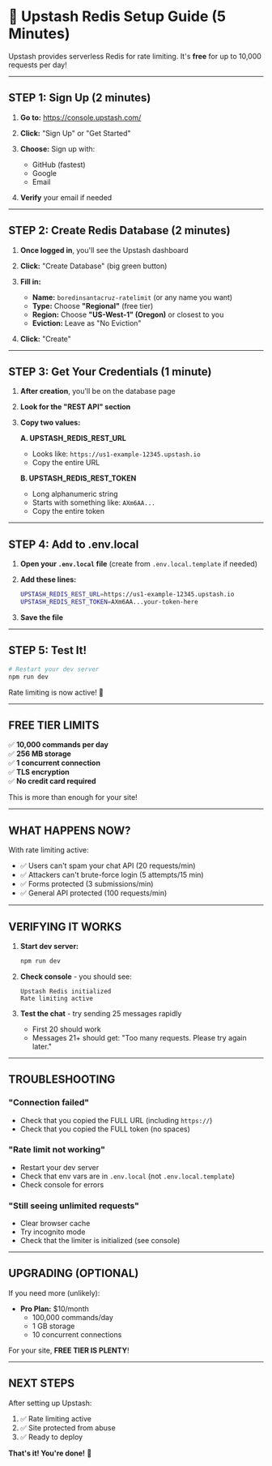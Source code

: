 # 🚀 Upstash Redis Setup Guide (5 Minutes)

Upstash provides serverless Redis for rate limiting. It's **free** for up to 10,000 requests per day!

---

## STEP 1: Sign Up (2 minutes)

1. **Go to:** https://console.upstash.com/
2. **Click:** "Sign Up" or "Get Started"
3. **Choose:** Sign up with:
   - GitHub (fastest)
   - Google
   - Email

4. **Verify** your email if needed

---

## STEP 2: Create Redis Database (2 minutes)

1. **Once logged in**, you'll see the Upstash dashboard
2. **Click:** "Create Database" (big green button)
3. **Fill in:**
   - **Name:** `boredinsantacruz-ratelimit` (or any name you want)
   - **Type:** Choose **"Regional"** (free tier)
   - **Region:** Choose **"US-West-1" (Oregon)** or closest to you
   - **Eviction:** Leave as "No Eviction"

4. **Click:** "Create"

---

## STEP 3: Get Your Credentials (1 minute)

1. **After creation**, you'll be on the database page
2. **Look for the "REST API" section**
3. **Copy two values:**

   **A. UPSTASH_REDIS_REST_URL**
   - Looks like: `https://us1-example-12345.upstash.io`
   - Copy the entire URL

   **B. UPSTASH_REDIS_REST_TOKEN**
   - Long alphanumeric string
   - Starts with something like: `AXm6AA...`
   - Copy the entire token

---

## STEP 4: Add to .env.local

1. **Open your `.env.local` file** (create from `.env.local.template` if needed)

2. **Add these lines:**
   ```bash
   UPSTASH_REDIS_REST_URL=https://us1-example-12345.upstash.io
   UPSTASH_REDIS_REST_TOKEN=AXm6AA...your-token-here
   ```

3. **Save the file**

---

## STEP 5: Test It!

```bash
# Restart your dev server
npm run dev
```

Rate limiting is now active! 🎉

---

## FREE TIER LIMITS

✅ **10,000 commands per day**  
✅ **256 MB storage**  
✅ **1 concurrent connection**  
✅ **TLS encryption**  
✅ **No credit card required**

This is more than enough for your site!

---

## WHAT HAPPENS NOW?

With rate limiting active:
- ✅ Users can't spam your chat API (20 requests/min)
- ✅ Attackers can't brute-force login (5 attempts/15 min)
- ✅ Forms protected (3 submissions/min)
- ✅ General API protected (100 requests/min)

---

## VERIFYING IT WORKS

1. **Start dev server:**
   ```bash
   npm run dev
   ```

2. **Check console** - you should see:
   ```
   Upstash Redis initialized
   Rate limiting active
   ```

3. **Test the chat** - try sending 25 messages rapidly
   - First 20 should work
   - Messages 21+ should get: "Too many requests. Please try again later."

---

## TROUBLESHOOTING

### "Connection failed"
- Check that you copied the FULL URL (including `https://`)
- Check that you copied the FULL token (no spaces)

### "Rate limit not working"
- Restart your dev server
- Check that env vars are in `.env.local` (not `.env.local.template`)
- Check console for errors

### "Still seeing unlimited requests"
- Clear browser cache
- Try incognito mode
- Check that the limiter is initialized (see console)

---

## UPGRADING (OPTIONAL)

If you need more (unlikely):
- **Pro Plan:** $10/month
  - 100,000 commands/day
  - 1 GB storage
  - 10 concurrent connections

For your site, **FREE TIER IS PLENTY**!

---

## NEXT STEPS

After setting up Upstash:
1. ✅ Rate limiting active
2. ✅ Site protected from abuse
3. ✅ Ready to deploy

**That's it! You're done!** 🎉

